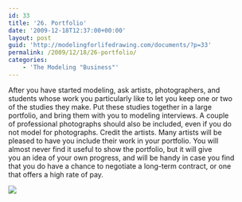 ```yaml
---
id: 33
title: '26. Portfolio'
date: '2009-12-18T12:37:00+00:00'
layout: post
guid: 'http://modelingforlifedrawing.com/documents/?p=33'
permalink: /2009/12/18/26-portfolio/
categories:
    - 'The Modeling "Business"'
---
```


After you have started modeling, ask artists, photographers, and  
students whose work you particularly like to let you keep one or two  
of the studies they make. Put these studies together in a large  
portfolio, and bring them with you to modeling interviews. A couple  
of professional photographs should also be included, even if you do  
not model for photographs. Credit the artists. Many artists will be  
pleased to have you include their work in your portfolio. You will  
almost never find it useful to show the portfolio, but it will give  
you an idea of your own progress, and will be handy in case you find  
that you do have a chance to negotiate a long-term contract, or one  
that offers a high rate of pay.

![](http://www.modelingforlifedrawing.com/community/images/originals/AnthonyGbyJadeWest.jpg)